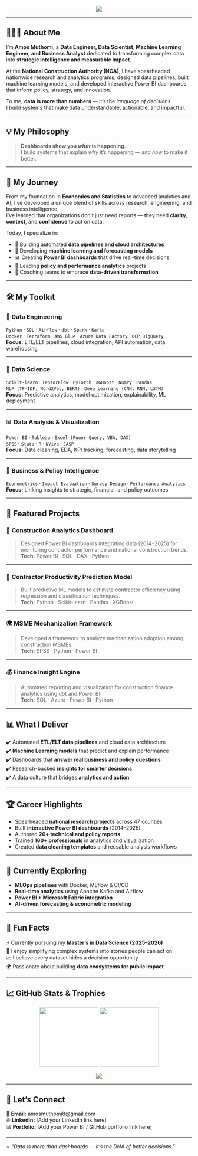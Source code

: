 <!-- Typing SVG Animation -->
<p align="center">
  <img src="https://readme-typing-svg.herokuapp.com?font=Fira+Code&weight=600&size=22&pause=1000&color=2E8B57&center=true&vCenter=true&width=1500&lines=👋+Hi+there%2C+I'm+Muthomi+Amos+Muriungi!;Data+Engineer+·+Data+Scientist+·+Data+Analyst+·+Machine+Learning+Engineer+·+Business+Analyst;Transforming+data+into+decisions+that+drive+impact+and+revealing+what+dashboards+can’t+see.">
</p>



---

## 👨🏽‍💻 About Me

I’m **Amos Muthomi**, a **Data Engineer, Data Scientist, Machine Learning Engineer, and Business Analyst** dedicated to transforming complex data into **strategic intelligence and measurable impact**.

At the **National Construction Authority (NCA)**, I have spearheaded nationwide research and analytics programs, designed data pipelines, built machine learning models, and developed interactive Power BI dashboards that inform policy, strategy, and innovation.

To me, **data is more than numbers** — it’s the *language of decisions*.  
I build systems that make data understandable, actionable, and impactful.

---

## 💡 My Philosophy

> **Dashboards show you *what* is happening.**  
> I build systems that explain *why* it’s happening — and *how* to make it better.

---

## 🚀 My Journey

From my foundation in **Economics and Statistics** to advanced analytics and AI, I’ve developed a unique blend of skills across research, engineering, and business intelligence.  
I’ve learned that organizations don’t just need reports — they need **clarity**, **context**, and **confidence** to act on data.

Today, I specialize in:  
- 🧱 Building automated **data pipelines and cloud architectures**  
- 🤖 Developing **machine learning and forecasting models**  
- 📊 Creating **Power BI dashboards** that drive real-time decisions  
- 🧮 Leading **policy and performance analytics** projects  
- 🧠 Coaching teams to embrace **data-driven transformation**

---

## 🛠️ My Toolkit

### 🧩 **Data Engineering**
`Python` · `SQL` · `Airflow` · `dbt` · `Spark` · `Kafka`  
`Docker` · `Terraform` · `AWS Glue` · `Azure Data Factory` · `GCP BigQuery`  
**Focus:** ETL/ELT pipelines, cloud integration, API automation, data warehousing

---

### 🧠 **Data Science**
`Scikit-learn` · `TensorFlow` · `PyTorch` · `XGBoost` · `NumPy` · `Pandas`  
`NLP (TF-IDF, Word2Vec, BERT)` · `Deep Learning (CNN, RNN, LSTM)`  
**Focus:** Predictive analytics, model optimization, explainability, ML deployment

---

### 📊 **Data Analysis & Visualization**
`Power BI` · `Tableau` · `Excel (Power Query, VBA, DAX)`  
`SPSS` · `Stata` · `R` · `NVivo` · `JASP`  
**Focus:** Data cleaning, EDA, KPI tracking, forecasting, data storytelling

---

### 🧮 **Business & Policy Intelligence**
`Econometrics` · `Impact Evaluation` · `Survey Design` · `Performance Analytics`  
**Focus:** Linking insights to strategic, financial, and policy outcomes

---

## 💼 Featured Projects

### 🧱 **Construction Analytics Dashboard**
> Designed Power BI dashboards integrating data (2014–2025) for monitoring contractor performance and national construction trends.  
**Tech:** Power BI · SQL · DAX · Python  

---

### 🤖 **Contractor Productivity Prediction Model**
> Built predictive ML models to estimate contractor efficiency using regression and classification techniques.  
**Tech:** Python · Scikit-learn · Pandas · XGBoost  

---

### 🌍 **MSME Mechanization Framework**
> Developed a framework to analyze mechanization adoption among construction MSMEs.  
**Tech:** SPSS · Python · Power BI  

---

### 💰 **Finance Insight Engine**
> Automated reporting and visualization for construction finance analytics using dbt and Power BI.  
**Tech:** SQL · Azure · Power BI · Python  

---

## 📊 What I Deliver

✔️ Automated **ETL/ELT data pipelines** and cloud data architecture  
✔️ **Machine Learning models** that predict and explain performance  
✔️ Dashboards that **answer real business and policy questions**  
✔️ Research-backed **insights for smarter decisions**  
✔️ A data culture that bridges **analytics and action**

---

## 🏆 Career Highlights

- Spearheaded **national research projects** across 47 counties  
- Built **interactive Power BI dashboards** (2014–2025)  
- Authored **20+ technical and policy reports**  
- Trained **160+ professionals** in analytics and visualization  
- Created **data cleaning templates** and reusable analysis workflows  

---

## 🌱 Currently Exploring

- **MLOps pipelines** with Docker, MLflow & CI/CD  
- **Real-time analytics** using Apache Kafka and Airflow  
- **Power BI + Microsoft Fabric integration**  
- **AI-driven forecasting & econometric modeling**

---

## 💬 Fun Facts

⚡ Currently pursuing my **Master’s in Data Science (2025–2026)**  
🎯 I enjoy simplifying complex systems into stories people can act on  
📈 I believe every dataset hides a decision opportunity  
🌍 Passionate about building **data ecosystems for public impact**

---

## 📈 GitHub Stats & Trophies

<p align="center">
  <img src="https://github-readme-stats.vercel.app/api?username=amosmuthomi&show_icons=true&theme=react" height="160px"/>
  <img src="https://github-readme-stats.vercel.app/api/top-langs/?username=amosmuthomi&layout=compact&theme=react" height="160px"/>
</p>

<p align="center">
  <img src="https://github-profile-trophy.vercel.app/?username=amosmuthomi&theme=onedark&no-frame=true&row=1&column=6" />
</p>

---

## 🤝 Let’s Connect

📧 **Email:** [amosmuthomi8@gmail.com](mailto:amosmuthomi8@gmail.com)  
🌐 **LinkedIn:** [Add your LinkedIn link here]  
📊 **Portfolio:** [Add your Power BI / GitHub portfolio link here]  

---

⭐ *“Data is more than dashboards — it’s the DNA of better decisions.”*

